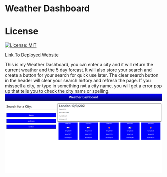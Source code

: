 # Weather Dashboard
# License
[![License: MIT](https://img.shields.io/badge/License-MIT-yellow.svg)](https://opensource.org/licenses/MIT)<br>

[Link To Deployed Website](https://tmcrocker89.github.io/WeatherDashboard/)

This is my Weather Dashboard, you can enter a city and it will return the current weather and the 5 day forcast. It will also store your search and create a button for your search for quick use later. The clear search button in the header will clear your search history and refresh the page. If you misspell a city, or type in something not a city name, you will get a error pop up that tells you to check the city name or spelling.
![The Full Site Image.](./assets/images/FullSite1.png)

